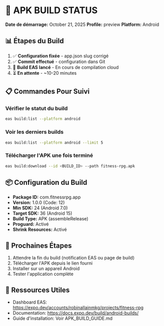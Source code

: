 # 🚀 APK BUILD STATUS

**Date de démarrage:** October 21, 2025
**Profile:** preview
**Platform:** Android

## 📊 Étapes du Build

1. ✅ **Configuration fixée** - app.json slug corrigé
2. ✅ **Commit effectué** - configuration dans Git
3. 🔄 **Build EAS lancé** - En cours de compilation cloud
4. ⏳ **En attente** - ~10-20 minutes

## 📋 Commandes Pour Suivi

### Vérifier le statut du build
```bash
eas build:list --platform android
```

### Voir les derniers builds
```bash
eas build:list --platform android --limit 5
```

### Télécharger l'APK une fois terminé
```bash
eas build:download --id <BUILD_ID> --path fitness-rpg.apk
```

## 📦 Configuration du Build

- **Package ID:** com.fitnessrpg.app
- **Version:** 1.0.0 (Code: 12)
- **Min SDK:** 24 (Android 7.0)
- **Target SDK:** 36 (Android 15)
- **Build Type:** APK (assembleRelease)
- **Proguard:** Activé
- **Shrink Resources:** Activé

## 🎯 Prochaines Étapes

1. Attendre la fin du build (notification EAS ou page de build)
2. Télécharger l'APK depuis le lien fourni
3. Installer sur un appareil Android
4. Tester l'application complète

## 🔗 Ressources Utiles

- Dashboard EAS: https://expo.dev/accounts/robinallainmkg/projects/fitness-rpg
- Documentation: https://docs.expo.dev/build/android-builds/
- Guide d'installation: Voir APK_BUILD_GUIDE.md

